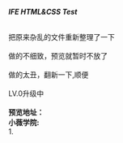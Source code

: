 <strong><em>IFE HTML&CSS Test</em></strong>

<br />把原来杂乱的文件重新整理了一下
<br />
<br />做的不细致，预览就暂时不放了
<br />
<br />做的太丑，翻新一下,顺便
<br />
<br />LV.0升级中
<br />
<br /><b>预览地址：</b>
<br /><b>小薇学院:</b>
<br />1.
